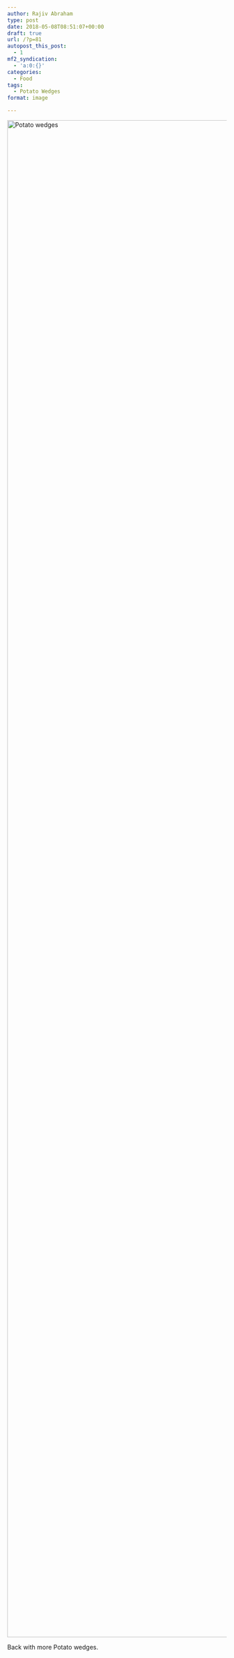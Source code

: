 ```yaml
---
author: Rajiv Abraham
type: post
date: 2018-05-08T08:51:07+00:00
draft: true
url: /?p=81
autopost_this_post:
  - 1
mf2_syndication:
  - 'a:0:{}'
categories:
  - Food
tags:
  - Potato Wedges
format: image

---
```

<img class="aligncenter size-full wp-image-82" src="https://i2.wp.com/abraham.gallery/wp-content/uploads/2018/05/IMG_20180420_182049.jpg?resize=4640%2C3480&#038;ssl=1" alt="Potato wedges" width="4640" height="3480" srcset="https://i2.wp.com/abraham.gallery/wp-content/uploads/2018/05/IMG_20180420_182049.jpg?w=4640&ssl=1 4640w, https://i2.wp.com/abraham.gallery/wp-content/uploads/2018/05/IMG_20180420_182049.jpg?resize=300%2C225&ssl=1 300w, https://i2.wp.com/abraham.gallery/wp-content/uploads/2018/05/IMG_20180420_182049.jpg?resize=768%2C576&ssl=1 768w, https://i2.wp.com/abraham.gallery/wp-content/uploads/2018/05/IMG_20180420_182049.jpg?resize=1024%2C768&ssl=1 1024w, https://i2.wp.com/abraham.gallery/wp-content/uploads/2018/05/IMG_20180420_182049.jpg?w=2000&ssl=1 2000w, https://i2.wp.com/abraham.gallery/wp-content/uploads/2018/05/IMG_20180420_182049.jpg?w=3000&ssl=1 3000w" sizes="(max-width: 1000px) 100vw, 1000px" data-recalc-dims="1" />

Back with more Potato wedges.